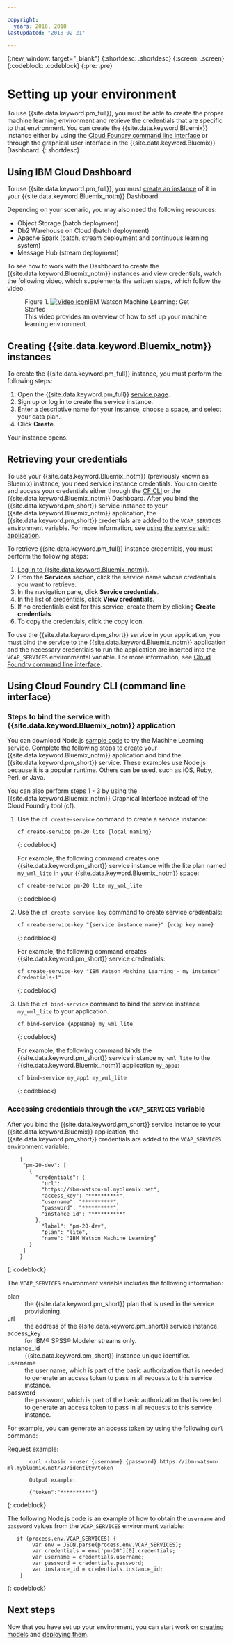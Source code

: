 ```yaml
---

copyright:
  years: 2016, 2018
lastupdated: "2018-02-21"

---
```

{:new_window: target="_blank"}
{:shortdesc: .shortdesc}
{:screen: .screen}
{:codeblock: .codeblock}
{:pre: .pre}

# Setting up your environment

To use {{site.data.keyword.pm_full}}, you must be able to create the proper machine learning environment and retrieve the credentials that are specific to that environment. You can create the {{site.data.keyword.Bluemix}} instance either by using the [Cloud Foundry command line interface](https://github.com/cloudfoundry/cli#getting-started) or through the graphical user interface in the {{site.data.keyword.Bluemix}} Dashboard.
{: shortdesc}

## Using IBM Cloud Dashboard

To use {{site.data.keyword.pm_full}}, you must [create an instance](https://console.bluemix.net/catalog/services/machine-learning) of it in your {{site.data.keyword.Bluemix_notm}} Dashboard.

Depending on your scenario, you may also need the following resources:

- Object Storage (batch deployment)
- Db2 Warehouse on Cloud (batch deployment)
- Apache Spark (batch, stream deployment and continuous learning system)
- Message Hub (stream deployment)

To see how to work with the Dashboard to create the {{site.data.keyword.Bluemix_notm}} instances and view credentials, watch the following video, which supplements the written steps, which follow the video.

<figure class="fignone" id="concept_bvb_fts_1cb__machinelearningsetup"><figcaption>Figure 1. <span class="ph"><a href="https://www.youtube.com/embed/fm8gqguFD9g?rel=0" rel="external" target="_blank" title="If you cannot access the video that is embedded in this page, you can access the video from the YouTube website. (Opens in a new tab or window)">    <img src="images/video.png" alt="Video icon"></a>IBM Watson Machine Learning: Get Started</span></figcaption>

<object height="315" data="https://www.youtube.com/embed/fm8gqguFD9g?rel=0" width="560">
<span>This video provides an overview of how to set up your machine learning environment.</span>
<param name="movie" value="https://www.youtube.com/embed/fm8gqguFD9g?rel=0">
<param name="allowFullScreen" value="true">
<param name="allowscriptaccess" value="always">
<param name="scale" value="noScale">
</object>
</figure>

## Creating {{site.data.keyword.Bluemix_notm}} instances

To create the {{site.data.keyword.pm_full}} instance, you must perform the following steps:

1. Open the {{site.data.keyword.pm_full}} [service page](https://console.bluemix.net/catalog/services/machine-learning).
2. Sign up or log in to create the service instance.
3. Enter a descriptive name for your instance, choose a space, and select your data plan.
4. Click **Create**.

Your instance opens.

## Retrieving your credentials

To use your {{site.data.keyword.Bluemix_notm}} (previously known as Bluemix) instance, you need service instance credentials. You can create and access your credentials either through the [CF CLI](using_pm_service.html) or the {{site.data.keyword.Bluemix_notm}} Dashboard. After you bind the {{site.data.keyword.pm_short}} service instance to your {{site.data.keyword.Bluemix_notm}} application, the {{site.data.keyword.pm_short}} credentials are added to the `VCAP_SERVICES` environment variable. For more information, see [using the service with application](using_pm_service.html).

To retrieve {{site.data.keyword.pm_full}} instance credentials, you must perform the following steps:

1. [Log in to {{site.data.keyword.Bluemix_notm}}](https://console.ng.bluemix.net/?cm_sp=dw-bluemix-_-clouddataservices-_-devcenter).
2. From the **Services** section, click the service name whose credentials you want to retrieve.
3. In the navigation pane, click **Service credentials**.
4. In the list of credentials, click **View credentials**.
5. If no credentials exist for this service, create them by clicking **Create credentials**.
6. To copy the credentials, click the copy icon.

To use the {{site.data.keyword.pm_short}} service in your application, you must bind the service to the {{site.data.keyword.Bluemix_notm}} application and the necessary credentials to run the application are inserted into the `VCAP_SERVICES` environmental variable. For more information, see [Cloud Foundry command line interface](#cloud-foundry-command-line-interface).

## Using Cloud Foundry CLI (command line interface)

### Steps to bind the service with {{site.data.keyword.Bluemix_notm}} application

You can download Node.js [sample code](https://github.com/pmservice/product-line-prediction/blob/master/README.md) to try the Machine
Learning service. Complete the following steps to create your {{site.data.keyword.Bluemix_notm}} application and bind the {{site.data.keyword.pm_short}} service. These examples use Node.js because it is a popular runtime. Others can be used, such as iOS, Ruby, Perl, or Java.

You can also perform steps 1 - 3 by using the {{site.data.keyword.Bluemix_notm}} Graphical Interface instead of the Cloud Foundry tool (cf).

1. Use the `cf create-service` command to create a service instance:

   ```
   cf create-service pm-20 lite {local naming}
   ```
   {: codeblock}

   For example, the following command creates one {{site.data.keyword.pm_short}} service instance
   with the lite plan named `my_wml_lite` in your {{site.data.keyword.Bluemix_notm}} space:

   ```
   cf create-service pm-20 lite my_wml_lite
   ```
   {: codeblock}

2. Use the `cf create-service-key` command to create service
   credentials:

   ```
   cf create-service-key "{service instance name}" {vcap key name}
   ```
   {: codeblock}

   For example, the following command creates {{site.data.keyword.pm_short}} service credentials:

   ```
   cf create-service-key "IBM Watson Machine Learning - my instance" Credentials-1"
   ```
   {: codeblock}

3. Use the `cf bind-service` command to bind the service instance
   `my_wml_lite` to your application.

   ```
   cf bind-service {AppName} my_wml_lite
   ```
   {: codeblock}

   For example, the following command binds the {{site.data.keyword.pm_short}} service instance
   `my_wml_lite` to the {{site.data.keyword.Bluemix_notm}} application `my_app1`:

   ```
   cf bind-service my_app1 my_wml_lite
   ```
   {: codeblock}

### Accessing credentials through the `VCAP_SERVICES` variable

After you bind the {{site.data.keyword.pm_short}} service instance to your {{site.data.keyword.Bluemix}} application, the {{site.data.keyword.pm_short}} credentials are added to the `VCAP_SERVICES` environment variable:

```
    {
     "pm-20-dev": [
       {
         "credentials": {
           "url":
           "https://ibm-watson-ml.mybluemix.net",
           "access_key": "**********",
           "username": "**********",
           "password": "**********",
           "instance_id": "**********"
         },
           "label": "pm-20-dev",
           "plan": "lite",
           "name": "IBM Watson Machine Learning”
       }
     ]
    }
```
{: codeblock}

   The `VCAP_SERVICES` environment variable includes the following
   information:

<dl>
<dt>plan</dt>
<dd>the {{site.data.keyword.pm_short}} plan that is used in the service provisioning.</dd>
<dt>url</dt><dd>the address of the {{site.data.keyword.pm_short}} service instance.
<dt>access_key</dt><dd>for IBM® SPSS® Modeler streams only.</dd>
<dt>instance_id</dt><dd>{{site.data.keyword.pm_short}} instance unique identifier.</dd>
<dt>username</dt><dd>the user name, which is part of the basic authorization that is needed to generate an access token to pass in all requests to this service instance.</dd>
<dt>password</dt><dd>the password, which is part of the basic authorization that is needed to generate an access token to pass in all requests to this service instance. </dd>
</dl>

For example, you can generate an access token by using the following `curl` command:

Request example:

```
       curl --basic --user {username}:{password} https://ibm-watson-ml.mybluemix.net/v3/identity/token

       Output example:

       {"token":"**********"}
```
{: codeblock}

   The following Node.js code is an example of how to obtain the
   `username` and `password` values from the `VCAP_SERVICES` environment
   variable:

```
   if (process.env.VCAP_SERVICES) {
        var env = JSON.parse(process.env.VCAP_SERVICES);
        var credentials = env['pm-20'][0].credentials;
        var username = credentials.username;
        var password = credentials.password;
        var instance_id = credentials.instance_id;
    }
```
{: codeblock}

## Next steps

Now that you have set up your environment, you can start work on [creating models](ml-pipelines.html) and [deploying them](ml-deploy.html).